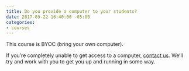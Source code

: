 ```yaml
---
title: Do you provide a computer to your students?
date: 2017-09-22 16:40:00 -05:00
categories:
- courses
---
```


This course is BYOC (bring your own computer).

If you’re completely unable to get access to a computer, [contact us](/contact). We’ll try and work with you to get you up and running in some way.